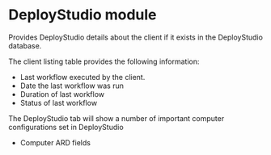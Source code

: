 DeployStudio module
==============

Provides DeployStudio details about the client if it exists in the DeployStudio database.

The client listing table provides the following information:
* Last workflow executed by the client.
* Date the last workflow was run
* Duration of last workflow
* Status of last workflow

The DeployStudio tab will show a number of important computer configurations set in DeployStudio
*  Computer ARD fields
